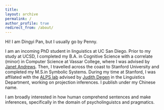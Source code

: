 ```yaml
---
title:  
layout: archive
permalink: /
author_profile: true
redirect_from: /about/
---
```


Hi! I am Dingyi Pan, but I usually go by Penny. 

I am an incoming PhD student in linguistics at UC San Diego. Prior to my study at UCSD, I completed my B.A. in Cognitive Science with a correlate (minor) in Computer Science at Vassar College, where I was advised by [Janet Andrews](https://www.vassar.edu/faculty/andrewsj). Then, I travelled across the coast to Stanford University and completed my M.S.in Symbolic Systems. During my time at Stanford, I was affilated with the [ALPS lab](http://alpslab.stanford.edu/) advised by [Judith Degen](https://thegricean.github.io/) in the Linguistics Department, working on projection inferences. I publish under my Chinese name.


I am broadly interested in how human comprehend sentences and make inferences, specifically in the domain of psycholinguistcs and pragmatics.
